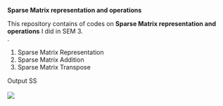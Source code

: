 **Sparse Matrix representation and operations**

This repository contains of codes on **Sparse Matrix representation and operations** I did in SEM 3.<br/> .<br/>
1) Sparse Matrix Representation
2) Sparse Matrix Addition
3) Sparse Matrix Transpose

Output SS
 <br/><br>
![](images/op1.png)
<br><br>
